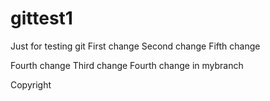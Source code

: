 # gittest1
Just for testing git
First change
Second change     Fifth change


Fourth change
Third change
Fourth change in mybranch

Copyright
